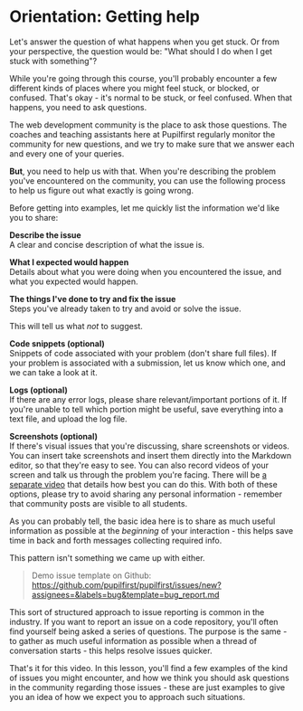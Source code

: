# Orientation: Getting help

Let's answer the question of what happens when you get stuck. Or from your perspective, the question would be: "What should I do when I get stuck with something"?

While you're going through this course, you'll probably encounter a few different kinds of places where you might feel stuck, or blocked, or confused. That's okay - it's normal to be stuck, or feel confused. When that happens, you need to ask questions.

The web development community is the place to ask those questions. The coaches and teaching assistants here at Pupilfirst regularly monitor the community for new questions, and we try to make sure that we answer each and every one of your queries.

**But**, you need to help us with that. When you're describing the problem you've encountered on the community, you can use the following process to help us figure out what exactly is going wrong.

Before getting into examples, let me quickly list the information we'd like you to share:

**Describe the issue**\
A clear and concise description of what the issue is.

**What I expected would happen**\
Details about what you were doing when you encountered the issue, and what you expected would happen.

**The things I've done to try and fix the issue**\
Steps you've already taken to try and avoid or solve the issue.

This will tell us what _not_ to suggest.

**Code snippets (optional)**\
Snippets of code associated with your problem (don't share full files). If your problem is associated with a submission, let us know which one, and we can take a look at it.

**Logs (optional)**\
If there are any error logs, please share relevant/important portions of it. If you're unable to tell which portion might be useful, save everything into a text file, and upload the log file.

**Screenshots (optional)**\
If there's visual issues that you're discussing, share screenshots or videos. You can insert take screenshots and insert them directly into the Markdown editor, so that they're easy to see. You can also record videos of your screen and talk us through the problem you're facing. There will be [a separate video](./video_recording.md) that details how best you can do this. With both of these options, please try to avoid sharing any personal information - remember that community posts are visible to all students.

As you can probably tell, the basic idea here is to share as much useful information as possible at the _beginning_ of your interaction - this helps save time in back and forth messages collecting required info.

This pattern isn't something we came up with either.

> Demo issue template on Github: https://github.com/pupilfirst/pupilfirst/issues/new?assignees=&labels=bug&template=bug_report.md

This sort of structured approach to issue reporting is common in the industry. If you want to report an issue on a code repository, you'll often find yourself being asked a series of questions. The purpose is the same - to gather as much useful information as possible when a thread of conversation starts - this helps resolve issues quicker.

That's it for this video. In this lesson, you'll find a few examples of the kind of issues you might encounter, and how we think you should ask questions in the community regarding those issues - these are just examples to give you an idea of how we expect you to approach such situations.
